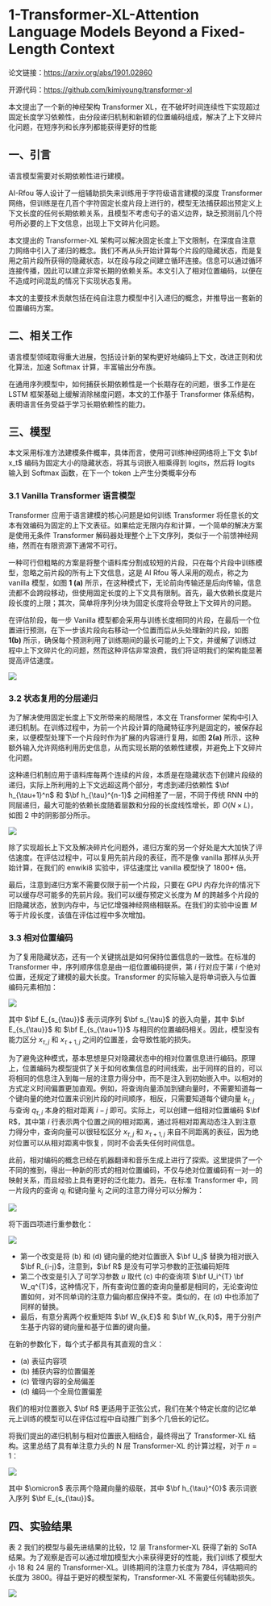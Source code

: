 # 1-Transformer-XL-Attention Language Models Beyond a Fixed-Length Context

论文链接：https://arxiv.org/abs/1901.02860

开源代码：https://github.com/kimiyoung/transformer-xl


本文提出了一个新的神经架构 Transformer XL，在不破坏时间连续性下实现超过固定长度学习依赖性，由分段递归机制和新颖的位置编码组成，解决了上下文碎片化问题，在短序列和长序列都能获得更好的性能

## 一、引言

语言模型需要对长期依赖性进行建模。

AI-Rfou 等人设计了一组辅助损失来训练用于字符级语言建模的深度 Transformer 网络，但训练是在几百个字符固定长度片段上进行的，模型无法捕获超出预定义上下文长度的任何长期依赖关系，且模型不考虑句子的语义边界，缺乏预测前几个符号所必要的上下文信息，出现上下文碎片化问题。

本文提出的  Transformer-XL 架构可以解决固定长度上下文限制，在深度自注意力网络中引入了递归的概念。我们不再从头开始计算每个片段的隐藏状态，而是复用之前片段所获得的隐藏状态，以在段与段之间建立循环连接。信息可以通过循环连接传播，因此可以建立非常长期的依赖关系。本文引入了相对位置编码，以便在不造成时间混乱的情况下实现状态复用。

本文的主要技术贡献包括在纯自注意力模型中引入递归的概念，并推导出一套新的位置编码方案。

## 二、相关工作

语言模型领域取得重大进展，包括设计新的架构更好地编码上下文，改进正则和优化算法，加速 Softmax 计算，丰富输出分布族。

在通用序列模型中，如何捕获长期依赖性是一个长期存在的问题，很多工作是在 LSTM 框架基础上缓解消除梯度问题，本文的工作基于 Transformer 体系结构，表明语言任务受益于学习长期依赖性的能力。

## 三、模型

本文采用标准方法建模条件概率，具体而言，使用可训练神经网络将上下文 $\bf x_t$ 编码为固定大小的隐藏状态，将其与词嵌入相乘得到 logits，然后将 logits 输入到 Softmax 函数，在下一个 token 上产生分类概率分布

### 3.1 Vanilla Transformer 语言模型

Transformer 应用于语言建模的核心问题是如何训练 Transformer 将任意长的文本有效编码为固定的上下文表征。如果给定无限内存和计算，一个简单的解决方案是使用无条件 Transformer 解码器处理整个上下文序列，类似于一个前馈神经网络，然而在有限资源下通常不可行。

一种可行但粗略的方案是将整个语料库分割成较短的片段，只在每个片段中训练模型，忽略之前片段的所有上下文信息，这是 AI Rfou 等人采用的观点，称之为 vanilla 模型，如图  **1 (a)**  所示，在这种模式下，无论前向传输还是后向传输，信息流都不会跨段移动，但使用固定长度的上下文具有限制。首先，最大依赖长度是片段长度的上限；其次，简单将序列分块为固定长度将会导致上下文碎片的问题。

在评估阶段，每一步 Vanilla 模型都会采用与训练长度相同的片段，在最后一个位置进行预测，在下一步该片段向右移动一个位置而后从头处理新的片段，如图 **1(b)** 所示，确保每个预测利用了训练期间的最长可能的上下文，并缓解了训练过程中上下文碎片化的问题，然而这种评估非常浪费，我们将证明我们的架构能显著提高评估速度。

![](../../figs.assets/image-20230620112309045.png)

### 3.2 状态复用的分层递归

为了解决使用固定长度上下文所带来的局限性，本文在 Transformer 架构中引入递归机制。在训练过程中，为前一个片段计算的隐藏特征序列是固定的，被保存起来，以便模型处理下一个片段时作为扩展的内容进行复用，如图 **2(a)** 所示，这种额外输入允许网络利用历史信息，从而实现长期的依赖性建模，并避免上下文碎片化问题。

这种递归机制应用于语料库每两个连续的片段，本质是在隐藏状态下创建片段级的递归，实际上所利用的上下文远超这两个部分，考虑到递归依赖性 $\bf h_{\tau+1}^n$ 和 $\bf h_{\tau}^{n-1}$ 之间相差了一层，不同于传统 RNN 中的同层递归，最大可能的依赖长度随着层数和分段的长度线性增长，即 $O(N \times L)$，如图 2 中的阴影部分所示。

![](../../figs.assets/image-20230620154221270.png)

除了实现超长上下文及解决碎片化问题外，递归方案的另一个好处是大大加快了评估速度。在评估过程中，可以复用先前片段的表征，而不是像 vanilla 那样从头开始计算，在我们的 enwiki8 实验中，评估速度比 vanilla 模型快了 1800+ 倍。

最后，注意到递归方案不需要仅限于前一个片段，只要在 GPU 内存允许的情况下可以缓存尽可能多的先前片段。我们可以缓存预定义长度为 $M$ 的跨越多个片段的旧隐藏状态，放到内存中，与记忆增强神经网络相联系。在我们的实验中设置 $M$ 等于片段长度，该值在评估过程中多次增加。

### 3.3 相对位置编码

为了复用隐藏状态，还有一个关键挑战是如何保持位置信息的一致性。在标准的 Transformer 中，序列顺序信息是由一组位置编码提供，第 $i$ 行对应于第 $i$ 个绝对位置，还规定了建模的最大长度。Transformer 的实际输入是将单词嵌入与位置编码元素相加：

![](../../figs.assets/image-20230620161908586.png)

其中 $\bf E_{s_{\tau}}$ 表示词序列 $\bf s_{\tau}$ 的嵌入向量，其中 $\bf E_{s_{\tau}}$ 和 $\bf E_{s_{\tau+1}}$ 与相同的位置编码相关。因此，模型没有能力区分 $x_{\tau,j}$ 和 $x_{\tau+1,j}$ 之间的位置差，会导致性能的损失。

为了避免这种模式，基本思想是只对隐藏状态中的相对位置信息进行编码。原理上，位置编码为模型提供了关于如何收集信息的时间线索，出于同样的目的，可以将相同的信息注入到每一层的注意力得分中，而不是注入到初始嵌入中。以相对的方式定义时间偏置更加直观。例如，将查询向量添加到键向量时，不需要知道每一个键向量的绝对位置来识别片段的时间顺序，相反，只需要知道每个键向量 $k_{\tau,j}$ 与查询  $q_{\tau,i}$ 本身的相对距离 $i-j$ 即可。实际上，可以创建一组相对位置编码 $\bf R$，其中第 $i$ 行表示两个位置之间的相对距离，通过将相对距离动态注入到注意力得分中，查询向量可以很轻松区分 $x_{\tau,j}$ 和 $x_{\tau+1,j}$ 来自不同距离的表征，因为绝对位置可以从相对距离中恢复，同时不会丢失任何时间信息。

此前，相对编码的概念已经在机器翻译和音乐生成上进行了探索。这里提供了一个不同的推到，得出一种新的形式的相对位置编码，不仅与绝对位置编码有一对一的映射关系，而且经验上具有更好的泛化能力。首先，在标准 Transformer 中，同一片段内的查询 $q_i$ 和键向量 $k_j$ 之间的注意力得分可以分解为：

![](../../figs.assets/image-20230621104017705.png)

将下面四项进行重参数化：

![](../../figs.assets/image-20230621104600128.png)

- 第一个改变是将 (b) 和 (d) 键向量的绝对位置嵌入 $\bf U_j$ 替换为相对嵌入 $\bf R_{i-j}$，注意到，$\bf R$ 是没有可学习参数的正弦编码矩阵
- 第二个改变是引入了可学习参数 $u$ 取代 (c) 中的查询项 $\bf U_i^{T} \bf W_q^{T}$，这种情况下，所有查询位置的查询向量都是相同的，无论查询位置如何，对不同单词的注意力偏向都应保持不变。类似的，在 (d) 中也添加了同样的替换。
- 最后，有意分离两个权重矩阵 $\bf W_{k,E}$ 和 $\bf W_{k,R}$，用于分别产生基于内容的键向量和基于位置的键向量。

在新的参数化下，每个式子都具有其直观的含义：

- (a) 表征内容项
- (b) 捕获内容的位置偏差
- (c) 管理内容的全局偏差
- (d) 编码一个全局位置偏差

我们的相对位置嵌入 $\bf R$ 更适用于正弦公式，我们在某个特定长度的记忆单元上训练的模型可以在评估过程中自动推广到多个几倍长的记忆。

将我们提出的递归机制与相对位置嵌入相结合，最终得出了 Transformer-XL 结构。这里总结了具有单注意力头的 N 层 Transformer-XL 的计算过程，对于 $n=1$：

![](../../figs.assets/image-20230621110358105.png)

其中 $\omicron$ 表示两个隐藏向量的级联，其中 $\bf h_{\tau}^{0}$ 表示词嵌入序列 $\bf E_{s_{\tau}}$。 

## 四、实验结果

表 2 我们的模型与最先进结果的比较，12 层 Transformer-XL 获得了新的 SoTA 结果。为了观察是否可以通过增加模型大小来获得更好的性能，我们训练了模型大小 18 和 24 层的 Transformer-XL。训练期间的注意力长度为 784，评估期间的长度为 3800。得益于更好的模型架构，Transformer-XL 不需要任何辅助损失。

![](../../figs.assets/image-20230622112829351.png)